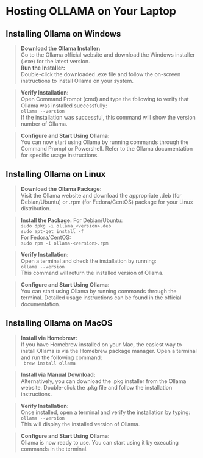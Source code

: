 # Hosting OLLAMA on Your Laptop
## Installing Ollama on Windows
> **Download the Ollama Installer:**  
Go to the Ollama official website and download the Windows installer (.exe) for the latest version.  
> **Run the Installer:**  
Double-click the downloaded .exe file and follow the on-screen instructions to install Ollama on your system.  

> **Verify Installation:**  
Open Command Prompt (cmd) and type the following to verify that Ollama was installed successfully:  
```ollama --version```  
If the installation was successful, this command will show the version number of Ollama.   

> **Configure and Start Using Ollama:**  
You can now start using Ollama by running commands through the Command Prompt or Powershell. Refer to the Ollama documentation for specific usage instructions.

## Installing Ollama on Linux
> **Download the Ollama Package:**    
Visit the Ollama website and download the appropriate .deb (for Debian/Ubuntu) or .rpm (for Fedora/CentOS) package for your Linux distribution.

> **Install the Package:**
For Debian/Ubuntu:   
``` sudo dpkg -i ollama_<version>.deb ```   
``` sudo apt-get install -f ```   
For Fedora/CentOS:   
```sudo rpm -i ollama-<version>.rpm```

> **Verify Installation:**   
Open a terminal and check the installation by running:   
``` ollama --version ```    
This command will return the installed version of Ollama.   

> **Configure and Start Using Ollama:**  
You can start using Ollama by running commands through the terminal. Detailed usage instructions can be found in the official documentation.

## Installing Ollama on MacOS
> **Install via Homebrew:**   
If you have Homebrew installed on your Mac, the easiest way to install Ollama is via the Homebrew package manager. Open a terminal and run the following command:   
``` brew install ollama```   

> **Install via Manual Download:**   
Alternatively, you can download the .pkg installer from the Ollama website.
Double-click the .pkg file and follow the installation instructions.

> **Verify Installation:**   
Once installed, open a terminal and verify the installation by typing:
``` ollama --version ```   
This will display the installed version of Ollama.   

> **Configure and Start Using Ollama:**   
Ollama is now ready to use. You can start using it by executing commands in the terminal.




